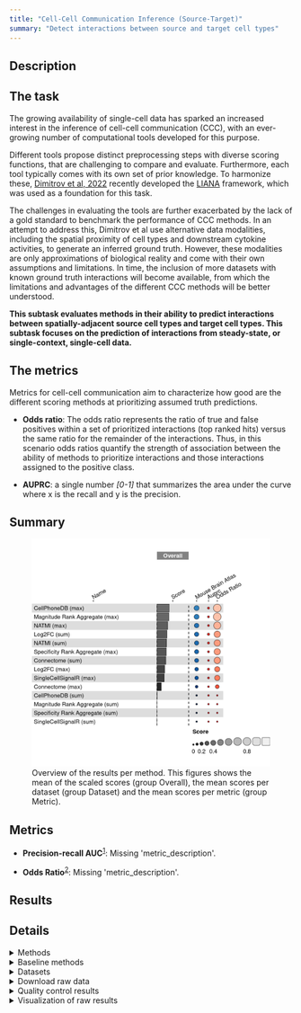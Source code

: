 ```yaml
---
title: "Cell-Cell Communication Inference (Source-Target)"
summary: "Detect interactions between source and target cell types"
---
```


<script src="index_files/libs/htmlwidgets-1.5.4/htmlwidgets.js"></script>
<link href="index_files/libs/datatables-css-0.0.0/datatables-crosstalk.css" rel="stylesheet" />
<script src="index_files/libs/datatables-binding-0.25/datatables.js"></script>
<script src="index_files/libs/jquery-3.6.0/jquery-3.6.0.min.js"></script>
<link href="index_files/libs/dt-core-1.11.3/css/jquery.dataTables.min.css" rel="stylesheet" />
<link href="index_files/libs/dt-core-1.11.3/css/jquery.dataTables.extra.css" rel="stylesheet" />
<script src="index_files/libs/dt-core-1.11.3/js/jquery.dataTables.min.js"></script>
<link href="index_files/libs/dt-ext-select-1.11.3/css/select.dataTables.min.css" rel="stylesheet" />
<script src="index_files/libs/dt-ext-select-1.11.3/js/dataTables.select.min.js"></script>
<link href="index_files/libs/dt-ext-searchpanes-1.11.3/css/searchPanes.dataTables.min.css" rel="stylesheet" />
<script src="index_files/libs/dt-ext-searchpanes-1.11.3/js/dataTables.searchPanes.min.js"></script>
<script src="index_files/libs/jszip-1.11.3/jszip.min.js"></script>
<link href="index_files/libs/dt-ext-buttons-1.11.3/css/buttons.dataTables.min.css" rel="stylesheet" />
<script src="index_files/libs/dt-ext-buttons-1.11.3/js/dataTables.buttons.min.js"></script>
<script src="index_files/libs/dt-ext-buttons-1.11.3/js/buttons.html5.min.js"></script>
<script src="index_files/libs/dt-ext-buttons-1.11.3/js/buttons.colVis.min.js"></script>
<script src="index_files/libs/dt-ext-buttons-1.11.3/js/buttons.print.min.js"></script>
<link href="index_files/libs/crosstalk-1.2.0/css/crosstalk.min.css" rel="stylesheet" />
<script src="index_files/libs/crosstalk-1.2.0/js/crosstalk.min.js"></script>
<script src="index_files/libs/kePrint-0.0.1/kePrint.js"></script>
<link href="index_files/libs/lightable-0.0.1/lightable.css" rel="stylesheet" />


## Description

## The task

The growing availability of single-cell data has sparked an increased
interest in the inference of cell-cell communication (CCC),
with an ever-growing number of computational tools developed for this purpose.

Different tools propose distinct preprocessing steps with diverse
scoring functions, that are challenging to compare and evaluate.
Furthermore, each tool typically comes with its own set of prior knowledge.
To harmonize these, [Dimitrov et
al, 2022](https://openproblems.bio/bibliography#dimitrov2022comparison) recently
developed the [LIANA](https://github.com/saezlab/liana) framework, which was used
as a foundation for this task.

The challenges in evaluating the tools are further exacerbated by the
lack of a gold standard to benchmark the performance of CCC methods. In an
attempt to address this, Dimitrov et al use alternative data modalities, including
the spatial proximity of cell types and
downstream cytokine activities, to generate an inferred ground truth. However,
these modalities are only approximations of biological reality and come
with their own assumptions and limitations. In time, the inclusion of more
datasets with known ground truth interactions will become available, from
which the limitations and advantages of the different CCC methods will
be better understood.

**This subtask evaluates methods in their ability to predict interactions between
spatially-adjacent source cell types and target cell types. This subtask focuses
on the prediction of interactions from steady-state, or single-context,
single-cell data.**

## The metrics

Metrics for cell-cell communication aim to characterize how good are
the different scoring methods at prioritizing assumed truth predictions.

-   **Odds ratio**: The odds ratio represents the ratio of true and false
    positives within a set of prioritized interactions (top ranked hits) versus
    the same ratio for the remainder of the interactions. Thus, in this
    scenario odds ratios quantify the strength of association between the
    ability of methods to prioritize interactions and those interactions
    assigned to the positive class.

-   **AUPRC**: a single number *\[0-1\]* that summarizes the area under the curve where
    x is the recall and y is the precision.

## Summary

<figure>
<img src="index.markdown_strict_files/figure-markdown_strict/summary-1.png" width="638" alt="Overview of the results per method. This figures shows the mean of the scaled scores (group Overall), the mean scores per dataset (group Dataset) and the mean scores per metric (group Metric)." />
<figcaption aria-hidden="true">Overview of the results per method. This figures shows the mean of the scaled scores (group Overall), the mean scores per dataset (group Dataset) and the mean scores per metric (group Metric).</figcaption>
</figure>

## Metrics

-   **Precision-recall AUC**<sup><a href="/bibliography#davis2006prauc" target="_blank">1</a></sup>: Missing 'metric_description'.

<!-- -->

-   **Odds Ratio**<sup><a href="/bibliography#bland2000odds" target="_blank">2</a></sup>: Missing 'metric_description'.

## Results

<div id="htmlwidget-316a2968cd57a62a5417" style="width:100%;height:auto;" class="datatables html-widget"></div>
<script type="application/json" data-for="htmlwidget-316a2968cd57a62a5417">{"x":{"filter":"none","vertical":false,"extensions":["Select","SearchPanes","Buttons"],"caption":"<caption>Results table of the scores per method, dataset and metric (after scaling). Use the filters to make a custom subselection of methods and datasets. The \"Overall mean\" dataset is the mean value across all datasets.<\/caption>","data":[["CellPhoneDB (max) <sup><a href=\"/bibliography#efremova2020cellphonedb\" target=\"_blank\">3<\/a><\/sup>","CellPhoneDB (max) <sup><a href=\"/bibliography#efremova2020cellphonedb\" target=\"_blank\">3<\/a><\/sup>","Magnitude Rank Aggregate (max) <sup><a href=\"/bibliography#dimitrov2022comparison\" target=\"_blank\">4<\/a><\/sup>","Magnitude Rank Aggregate (max) <sup><a href=\"/bibliography#dimitrov2022comparison\" target=\"_blank\">4<\/a><\/sup>","NATMI (max) <sup><a href=\"/bibliography#hou2020predicting\" target=\"_blank\">5<\/a><\/sup>","NATMI (max) <sup><a href=\"/bibliography#hou2020predicting\" target=\"_blank\">5<\/a><\/sup>","Log2FC (sum) <sup><a href=\"/bibliography#dimitrov2022comparison\" target=\"_blank\">4<\/a><\/sup>","Log2FC (sum) <sup><a href=\"/bibliography#dimitrov2022comparison\" target=\"_blank\">4<\/a><\/sup>","NATMI (sum) <sup><a href=\"/bibliography#hou2020predicting\" target=\"_blank\">5<\/a><\/sup>","NATMI (sum) <sup><a href=\"/bibliography#hou2020predicting\" target=\"_blank\">5<\/a><\/sup>","Specificity Rank Aggregate (max) <sup><a href=\"/bibliography#dimitrov2022comparison\" target=\"_blank\">4<\/a><\/sup>","Specificity Rank Aggregate (max) <sup><a href=\"/bibliography#dimitrov2022comparison\" target=\"_blank\">4<\/a><\/sup>","Connectome (sum) <sup><a href=\"/bibliography#raredon2022computation\" target=\"_blank\">6<\/a><\/sup>","Connectome (sum) <sup><a href=\"/bibliography#raredon2022computation\" target=\"_blank\">6<\/a><\/sup>","Log2FC (max) <sup><a href=\"/bibliography#dimitrov2022comparison\" target=\"_blank\">4<\/a><\/sup>","Log2FC (max) <sup><a href=\"/bibliography#dimitrov2022comparison\" target=\"_blank\">4<\/a><\/sup>","SingleCellSignalR (max) <sup><a href=\"/bibliography#cabello2020singlecellsignalr\" target=\"_blank\">7<\/a><\/sup>","SingleCellSignalR (max) <sup><a href=\"/bibliography#cabello2020singlecellsignalr\" target=\"_blank\">7<\/a><\/sup>","Connectome (max) <sup><a href=\"/bibliography#raredon2022computation\" target=\"_blank\">6<\/a><\/sup>","Connectome (max) <sup><a href=\"/bibliography#raredon2022computation\" target=\"_blank\">6<\/a><\/sup>","CellPhoneDB (sum) <sup><a href=\"/bibliography#efremova2020cellphonedb\" target=\"_blank\">3<\/a><\/sup>","CellPhoneDB (sum) <sup><a href=\"/bibliography#efremova2020cellphonedb\" target=\"_blank\">3<\/a><\/sup>","Magnitude Rank Aggregate (sum) <sup><a href=\"/bibliography#dimitrov2022comparison\" target=\"_blank\">4<\/a><\/sup>","Magnitude Rank Aggregate (sum) <sup><a href=\"/bibliography#dimitrov2022comparison\" target=\"_blank\">4<\/a><\/sup>","Specificity Rank Aggregate (sum) <sup><a href=\"/bibliography#dimitrov2022comparison\" target=\"_blank\">4<\/a><\/sup>","Specificity Rank Aggregate (sum) <sup><a href=\"/bibliography#dimitrov2022comparison\" target=\"_blank\">4<\/a><\/sup>","SingleCellSignalR (sum) <sup><a href=\"/bibliography#cabello2020singlecellsignalr\" target=\"_blank\">7<\/a><\/sup>","SingleCellSignalR (sum) <sup><a href=\"/bibliography#cabello2020singlecellsignalr\" target=\"_blank\">7<\/a><\/sup>"],["Overall mean","Mouse brain atlas <sup><a href=\"/bibliography#tasic2016adult\" target=\"_blank\">8<\/a><\/sup>","Overall mean","Mouse brain atlas <sup><a href=\"/bibliography#tasic2016adult\" target=\"_blank\">8<\/a><\/sup>","Overall mean","Mouse brain atlas <sup><a href=\"/bibliography#tasic2016adult\" target=\"_blank\">8<\/a><\/sup>","Overall mean","Mouse brain atlas <sup><a href=\"/bibliography#tasic2016adult\" target=\"_blank\">8<\/a><\/sup>","Overall mean","Mouse brain atlas <sup><a href=\"/bibliography#tasic2016adult\" target=\"_blank\">8<\/a><\/sup>","Overall mean","Mouse brain atlas <sup><a href=\"/bibliography#tasic2016adult\" target=\"_blank\">8<\/a><\/sup>","Overall mean","Mouse brain atlas <sup><a href=\"/bibliography#tasic2016adult\" target=\"_blank\">8<\/a><\/sup>","Overall mean","Mouse brain atlas <sup><a href=\"/bibliography#tasic2016adult\" target=\"_blank\">8<\/a><\/sup>","Overall mean","Mouse brain atlas <sup><a href=\"/bibliography#tasic2016adult\" target=\"_blank\">8<\/a><\/sup>","Overall mean","Mouse brain atlas <sup><a href=\"/bibliography#tasic2016adult\" target=\"_blank\">8<\/a><\/sup>","Overall mean","Mouse brain atlas <sup><a href=\"/bibliography#tasic2016adult\" target=\"_blank\">8<\/a><\/sup>","Overall mean","Mouse brain atlas <sup><a href=\"/bibliography#tasic2016adult\" target=\"_blank\">8<\/a><\/sup>","Overall mean","Mouse brain atlas <sup><a href=\"/bibliography#tasic2016adult\" target=\"_blank\">8<\/a><\/sup>","Overall mean","Mouse brain atlas <sup><a href=\"/bibliography#tasic2016adult\" target=\"_blank\">8<\/a><\/sup>"],[0.386189071031165,0.386189071031165,0.378012622388679,0.378012622388679,0.339263685558844,0.339263685558844,0.316675475462665,0.316675475462665,0.307057583362651,0.307057583362651,0.296111778506437,0.296111778506437,0.283037349661555,0.283037349661555,0.243659817770889,0.243659817770889,0.231416513093503,0.231416513093503,0.138350742651168,0.138350742651168,0.00775552365915082,0.00775552365915082,0.00081715570185599,0.00081715570185599,-0.00125160250716285,-0.00125160250716285,-0.00248760993333397,-0.00248760993333397],[0.0698256746771919,0.0698256746771919,0.0534727773922193,0.0534727773922193,0.0476993456399806,0.0476993456399806,0.0953509509253296,0.0953509509253296,0.0761151667253015,0.0761151667253015,0.0542235570128737,0.0542235570128737,0.0280746993231101,0.0280746993231101,0.072633969154519,0.072633969154519,0.0481473597997468,0.0481473597997468,0.0316667974926225,0.0316667974926225,0.0155110473183016,0.0155110473183016,0.00163431140371198,0.00163431140371198,-0.00250320501432571,-0.00250320501432571,-0.00497521986666794,-0.00497521986666794],[0.702552467385139,0.702552467385139,0.702552467385139,0.702552467385139,0.630828025477707,0.630828025477707,0.538,0.538,0.538,0.538,0.538,0.538,0.538,0.538,0.414685666387259,0.414685666387259,0.414685666387259,0.414685666387259,0.245034687809713,0.245034687809713,0,0,0,0,0,0,0,0],[9720,9720,17760,17760,2602,2602,2442,2442,2512,2512,17640,17640,1911,1911,2732,2732,2342,2342,2472,2472,12269,12269,26420,26420,14670,14670,2532,2532],[99.9,99.9,101.2,101.2,97,97,98.2,98.2,98.7,98.7,100,100,100.3,100.3,97.6,97.6,96.6,96.6,95.8,95.8,100.1,100.1,99.9,99.9,100,100,96.7,96.7],[118.5546875,118.5546875,120.41015625,120.41015625,20.80078125,20.80078125,20.80078125,20.80078125,20.80078125,20.80078125,119.23828125,119.23828125,20.80078125,20.80078125,20.80078125,20.80078125,20.80078125,20.80078125,20.80078125,20.80078125,118.5546875,118.5546875,127.24609375,127.24609375,127.44140625,127.44140625,20.80078125,20.80078125]],"container":"<table class=\"stripe compact\">\n  <thead>\n    <tr>\n      <th>Method<\/th>\n      <th>Dataset<\/th>\n      <th>Mean score<\/th>\n      <th>Precision-recall AUC<\/th>\n      <th>Odds Ratio<\/th>\n      <th>Runtime (s)<\/th>\n      <th>CPU (%)<\/th>\n      <th>Memory (GB)<\/th>\n    <\/tr>\n  <\/thead>\n<\/table>","options":{"dom":"Bt","paging":false,"columnDefs":[{"targets":6,"render":"function(data, type, row, meta) {\n    return type !== 'display' ? data : DTWidget.formatRound(data, 0, 3, \",\", \".\", null);\n  }"},{"targets":5,"render":"function(data, type, row, meta) {\n    return type !== 'display' ? data : DTWidget.formatRound(data, 0, 3, \",\", \".\", null);\n  }"},{"targets":7,"render":"function(data, type, row, meta) {\n    return type !== 'display' ? data : DTWidget.formatRound(data, 2, 3, \",\", \".\", null);\n  }"},{"targets":2,"render":"function(data, type, row, meta) {\n    return type !== 'display' ? data : DTWidget.formatRound(data, 2, 3, \",\", \".\", null);\n  }"},{"targets":3,"render":"function(data, type, row, meta) {\n    return type !== 'display' ? data : DTWidget.formatRound(data, 2, 3, \",\", \".\", null);\n  }"},{"targets":4,"render":"function(data, type, row, meta) {\n    return type !== 'display' ? data : DTWidget.formatRound(data, 2, 3, \",\", \".\", null);\n  }"},{"searchPanes":{"show":false},"targets":[2,3,4,5,6,7]},{"searchPanes":{"preSelect":"Overall mean"},"targets":1},{"className":"dt-right","targets":[2,3,4,5,6,7]}],"buttons":["searchPanes","csv","excel"],"language":{"searchPanes":{"collapse":"Filter datasets / methods"}},"scrollX":true,"order":[],"autoWidth":false,"orderClasses":false}},"evals":["options.columnDefs.0.render","options.columnDefs.1.render","options.columnDefs.2.render","options.columnDefs.3.render","options.columnDefs.4.render","options.columnDefs.5.render"],"jsHooks":[]}</script>

## Details

<details>
<summary>
Methods
</summary>

-   **CellPhoneDB (max)**<sup><a href="/bibliography#efremova2020cellphonedb" target="_blank">3</a></sup>: Missing 'method_description'. Links: [Docs](https://github.com/saezlab/liana).

<!-- -->

-   **CellPhoneDB (sum)**<sup><a href="/bibliography#efremova2020cellphonedb" target="_blank">3</a></sup>: Missing 'method_description'. Links: [Docs](https://github.com/saezlab/liana).

<!-- -->

-   **Connectome (max)**<sup><a href="/bibliography#raredon2022computation" target="_blank">6</a></sup>: Missing 'method_description'. Links: [Docs](https://github.com/saezlab/liana).

<!-- -->

-   **Connectome (sum)**<sup><a href="/bibliography#raredon2022computation" target="_blank">6</a></sup>: Missing 'method_description'. Links: [Docs](https://github.com/saezlab/liana).

<!-- -->

-   **Log2FC (max)**<sup><a href="/bibliography#dimitrov2022comparison" target="_blank">4</a></sup>: Missing 'method_description'. Links: [Docs](https://github.com/saezlab/liana).

<!-- -->

-   **Log2FC (sum)**<sup><a href="/bibliography#dimitrov2022comparison" target="_blank">4</a></sup>: Missing 'method_description'. Links: [Docs](https://github.com/saezlab/liana).

<!-- -->

-   **Magnitude Rank Aggregate (max)**<sup><a href="/bibliography#dimitrov2022comparison" target="_blank">4</a></sup>: Missing 'method_description'. Links: [Docs](https://github.com/saezlab/liana).

<!-- -->

-   **Magnitude Rank Aggregate (sum)**<sup><a href="/bibliography#dimitrov2022comparison" target="_blank">4</a></sup>: Missing 'method_description'. Links: [Docs](https://github.com/saezlab/liana).

<!-- -->

-   **NATMI (max)**<sup><a href="/bibliography#hou2020predicting" target="_blank">5</a></sup>: Missing 'method_description'. Links: [Docs](https://github.com/saezlab/liana).

<!-- -->

-   **NATMI (sum)**<sup><a href="/bibliography#hou2020predicting" target="_blank">5</a></sup>: Missing 'method_description'. Links: [Docs](https://github.com/saezlab/liana).

<!-- -->

-   **Random Events**<sup><a href="/bibliography#openproblems" target="_blank">9</a></sup>: Missing 'method_description'. Links: [Docs](https://github.com/openproblems-bio/openproblems).

<!-- -->

-   **SingleCellSignalR (max)**<sup><a href="/bibliography#cabello2020singlecellsignalr" target="_blank">7</a></sup>: Missing 'method_description'. Links: [Docs](https://github.com/saezlab/liana).

<!-- -->

-   **SingleCellSignalR (sum)**<sup><a href="/bibliography#cabello2020singlecellsignalr" target="_blank">7</a></sup>: Missing 'method_description'. Links: [Docs](https://github.com/saezlab/liana).

<!-- -->

-   **Specificity Rank Aggregate (max)**<sup><a href="/bibliography#dimitrov2022comparison" target="_blank">4</a></sup>: Missing 'method_description'. Links: [Docs](https://github.com/saezlab/liana).

<!-- -->

-   **Specificity Rank Aggregate (sum)**<sup><a href="/bibliography#dimitrov2022comparison" target="_blank">4</a></sup>: Missing 'method_description'. Links: [Docs](https://github.com/saezlab/liana).

<!-- -->

-   **True Events**<sup><a href="/bibliography#openproblems" target="_blank">9</a></sup>: Missing 'method_description'. Links: [Docs](https://github.com/openproblems-bio/openproblems).

</details>
<details>
<summary>
Baseline methods
</summary>

-   **Random Events**: Missing 'method_description'.

<!-- -->

-   **True Events**: Missing 'method_description'.

</details>
<details>
<summary>
Datasets
</summary>

-   **Mouse brain atlas**<sup><a href="/bibliography#tasic2016adult" target="_blank">8</a></sup>: Missing 'dataset_description'.

</details>
<details>
<summary>
Download raw data
</summary>

<a href="data/task_info.json" class="btn btn-secondary">Task info</a>
<a href="data/method_info.json" class="btn btn-secondary">Method info</a>
<a href="data/metric_info.json" class="btn btn-secondary">Metric info</a>
<a href="data/dataset_info.json" class="btn btn-secondary">Dataset info</a>
<a href="data/results.json" class="btn btn-secondary">Results</a>
<a href="data/quality_control.json" class="btn btn-secondary">Quality control</a>

</details>
<details>
<summary>
Quality control results
</summary>
<table class="table lightable-paper" style='margin-left: auto; margin-right: auto; font-family: "Arial Narrow", arial, helvetica, sans-serif; margin-left: auto; margin-right: auto;'>
 <thead>
  <tr>
   <th style="text-align:left;"> Category </th>
   <th style="text-align:left;"> Name </th>
   <th style="text-align:right;"> Value </th>
   <th style="text-align:left;"> Condition </th>
   <th style="text-align:left;"> Severity </th>
  </tr>
 </thead>
<tbody>
  <tr>
   <td style="text-align:left;" data-toggle="tooltip" data-container="body" data-placement="right" title="Dataset metadata field 'dataset_description' should be defined
  Task id: cell_cell_communication_source_target
  Field: dataset_description
"> Dataset info </td>
   <td style="text-align:left;" data-toggle="tooltip" data-container="body" data-placement="right" title="Dataset metadata field 'dataset_description' should be defined
  Task id: cell_cell_communication_source_target
  Field: dataset_description
"> Pct 'dataset_description' missing </td>
   <td style="text-align:right;" data-toggle="tooltip" data-container="body" data-placement="right" title="Dataset metadata field 'dataset_description' should be defined
  Task id: cell_cell_communication_source_target
  Field: dataset_description
"> 1 </td>
   <td style="text-align:left;" data-toggle="tooltip" data-container="body" data-placement="right" title="Dataset metadata field 'dataset_description' should be defined
  Task id: cell_cell_communication_source_target
  Field: dataset_description
"> percent_missing(dataset_info, field) </td>
   <td style="text-align:left;color: red !important;" data-toggle="tooltip" data-container="body" data-placement="right" title="Dataset metadata field 'dataset_description' should be defined
  Task id: cell_cell_communication_source_target
  Field: dataset_description
"> ✗✗ </td>
  </tr>
  <tr>
   <td style="text-align:left;" data-toggle="tooltip" data-container="body" data-placement="right" title="Method metadata field 'method_description' should be defined
  Task id: cell_cell_communication_source_target
  Field: method_description
"> Method info </td>
   <td style="text-align:left;" data-toggle="tooltip" data-container="body" data-placement="right" title="Method metadata field 'method_description' should be defined
  Task id: cell_cell_communication_source_target
  Field: method_description
"> Pct 'method_description' missing </td>
   <td style="text-align:right;" data-toggle="tooltip" data-container="body" data-placement="right" title="Method metadata field 'method_description' should be defined
  Task id: cell_cell_communication_source_target
  Field: method_description
"> 1 </td>
   <td style="text-align:left;" data-toggle="tooltip" data-container="body" data-placement="right" title="Method metadata field 'method_description' should be defined
  Task id: cell_cell_communication_source_target
  Field: method_description
"> percent_missing(method_info, field) </td>
   <td style="text-align:left;color: red !important;" data-toggle="tooltip" data-container="body" data-placement="right" title="Method metadata field 'method_description' should be defined
  Task id: cell_cell_communication_source_target
  Field: method_description
"> ✗✗ </td>
  </tr>
  <tr>
   <td style="text-align:left;" data-toggle="tooltip" data-container="body" data-placement="right" title="Metric metadata field 'metric_description' should be defined
  Task id: cell_cell_communication_source_target
  Field: metric_description
"> Metric info </td>
   <td style="text-align:left;" data-toggle="tooltip" data-container="body" data-placement="right" title="Metric metadata field 'metric_description' should be defined
  Task id: cell_cell_communication_source_target
  Field: metric_description
"> Pct 'metric_description' missing </td>
   <td style="text-align:right;" data-toggle="tooltip" data-container="body" data-placement="right" title="Metric metadata field 'metric_description' should be defined
  Task id: cell_cell_communication_source_target
  Field: metric_description
"> 1 </td>
   <td style="text-align:left;" data-toggle="tooltip" data-container="body" data-placement="right" title="Metric metadata field 'metric_description' should be defined
  Task id: cell_cell_communication_source_target
  Field: metric_description
"> percent_missing(metric_info, field) </td>
   <td style="text-align:left;color: red !important;" data-toggle="tooltip" data-container="body" data-placement="right" title="Metric metadata field 'metric_description' should be defined
  Task id: cell_cell_communication_source_target
  Field: metric_description
"> ✗✗ </td>
  </tr>
</tbody>
</table>

</details>
<details>
<summary>
Visualization of raw results
</summary>

<img src="index.markdown_strict_files/figure-markdown_strict/raw_results-1.png" width="960" />

</details>
